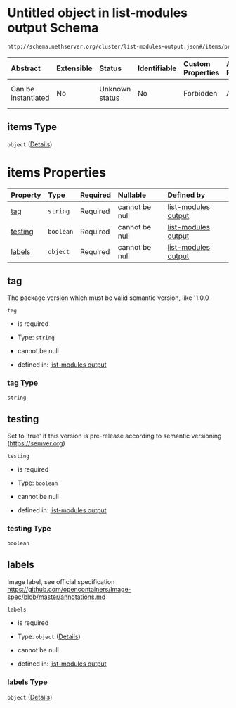 # Untitled object in list-modules output Schema

```txt
http://schema.nethserver.org/cluster/list-modules-output.json#/items/properties/versions/items
```



| Abstract            | Extensible | Status         | Identifiable | Custom Properties | Additional Properties | Access Restrictions | Defined In                                                                           |
| :------------------ | :--------- | :------------- | :----------- | :---------------- | :-------------------- | :------------------ | :----------------------------------------------------------------------------------- |
| Can be instantiated | No         | Unknown status | No           | Forbidden         | Allowed               | none                | [list-modules-output.json*](cluster/list-modules-output.json "open original schema") |

## items Type

`object` ([Details](list-modules-output-items-properties-versions-items.md))

# items Properties

| Property            | Type      | Required | Nullable       | Defined by                                                                                                                                                                                                           |
| :------------------ | :-------- | :------- | :------------- | :------------------------------------------------------------------------------------------------------------------------------------------------------------------------------------------------------------------- |
| [tag](#tag)         | `string`  | Required | cannot be null | [list-modules output](list-modules-output-items-properties-versions-items-properties-tag.md "http://schema.nethserver.org/cluster/list-modules-output.json#/items/properties/versions/items/properties/tag")         |
| [testing](#testing) | `boolean` | Required | cannot be null | [list-modules output](list-modules-output-items-properties-versions-items-properties-testing.md "http://schema.nethserver.org/cluster/list-modules-output.json#/items/properties/versions/items/properties/testing") |
| [labels](#labels)   | `object`  | Required | cannot be null | [list-modules output](list-modules-output-items-properties-versions-items-properties-labels.md "http://schema.nethserver.org/cluster/list-modules-output.json#/items/properties/versions/items/properties/labels")   |

## tag

The package version which must be valid semantic version, like '1.0.0

`tag`

*   is required

*   Type: `string`

*   cannot be null

*   defined in: [list-modules output](list-modules-output-items-properties-versions-items-properties-tag.md "http://schema.nethserver.org/cluster/list-modules-output.json#/items/properties/versions/items/properties/tag")

### tag Type

`string`

## testing

Set to 'true' if this version is pre-release according to semantic versioning (<https://semver.org>)

`testing`

*   is required

*   Type: `boolean`

*   cannot be null

*   defined in: [list-modules output](list-modules-output-items-properties-versions-items-properties-testing.md "http://schema.nethserver.org/cluster/list-modules-output.json#/items/properties/versions/items/properties/testing")

### testing Type

`boolean`

## labels

Image label, see official specification <https://github.com/opencontainers/image-spec/blob/master/annotations.md>

`labels`

*   is required

*   Type: `object` ([Details](list-modules-output-items-properties-versions-items-properties-labels.md))

*   cannot be null

*   defined in: [list-modules output](list-modules-output-items-properties-versions-items-properties-labels.md "http://schema.nethserver.org/cluster/list-modules-output.json#/items/properties/versions/items/properties/labels")

### labels Type

`object` ([Details](list-modules-output-items-properties-versions-items-properties-labels.md))
